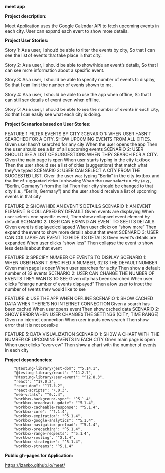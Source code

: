 **meet app**

**Project description:**

Meet Application uses the Google Calendar API to fetch upcoming events in each city.
User can expand each event to show more details.

**Project User Stories:**

Story 1:
As a user,
I should be able to filter the events by city,
So that I can see the list of events that take place in that city.

Story 2:
As a user,
I should be able to show/hide an event’s details,
So that I can see more information about a specific event.

Story 3:
As a user,
I should be able to specify number of events to display,
So that I can limit the number of events shown to me.

Story 4:
As a user,
I should be able to use the app when offline,
So that I can still see details of event even when offline.

Story 5:
As a user,
I should be able to see the number of events in each city,
So that I can easily see what each city is doing.

**Project Scenarios based on User Stories:**

FEATURE 1: FILTER EVENTS BY CITY
SCENARIO 1: WHEN USER HASN’T SEARCHED FOR A CITY, SHOW UPCOMING EVENTS FROM ALL CITIES.
Given user hasn’t searched for any city
When the user opens the app
Then the user should see a list of all upcoming events
SCENARIO 2: USER SHOULD SEE A LIST OF SUGGESTIONS WHEN THEY SEARCH FOR A CITY.
Given the main page is open
When user starts typing in the city textbox
Then the user should see a list of cities (suggestions) that match what they’ve typed
SCENARIO 3: USER CAN SELECT A CITY FROM THE SUGGESTED LIST.
Given the user was typing “Berlin” in the city textbox and the list of suggested cities is showing
When the user selects a city (e.g., “Berlin, Germany”) from the list
Then their city should be changed to that city (i.e., “Berlin, Germany”) and the user should receive a list of upcoming events in that city

FEATURE 2: SHOW/HIDE AN EVENT'S DETAILS
SCENARIO 1: AN EVENT ELEMENT IS COLLAPSED BY DEFAULT
Given events are displaying
When user selects one specific event,
Then show collapsed event element by default
SCENARIO 2: USER CAN EXPAND AN EVENT TO SEE ITS DETAILS
Given event is displayed collapsed
When user clicks on “show more”
Then expand the event to show more details about that event
SCENARIO 3: USER CAN COLLAPSE AN EVENT TO HIDE ITS DETAILS
Given event’s details are expanded
When user clicks “show less”
Then collapse the event to show less details about that event

FEATURE 3: SPECIFY NUMBER OF EVENTS TO DISPLAY
SCENARIO 1: WHEN USER HASN’T SPECIFIED A NUMBER, 32 IS THE DEFAULT NUMBER
Given main page is open
When user searches for a city
Then show a default number of 32 events
SCENARIO 2: USER CAN CHANGE THE NUMBER OF EVENTS THEY WANTS TO SEE
Given city has been searched
When user clicks “change number of events displayed”
Then allow user to input the number of events they would like to see

FEATURE 4: USE THE APP WHEN OFFLINE
SCENARIO 1: SHOW CACHED DATA WHEN THERE’S NO INTERNET CONNECTION
Given a search has been cached
When user opens event
Then show cached data
SCENARIO 2: SHOW ERROR WHEN USER CHANGES THE SETTINGS (CITY, TIME RANGE)
Given no internet connection
When user inputs new search
Then show error that it is not possible

FEATURE 5: DATA VISUALIZATION
SCENARIO 1: SHOW A CHART WITH THE NUMBER OF UPCOMING EVENTS IN EACH CITY
Given main page is open
When user clicks “overview”
Then show a chart with the number of events in each city

**Project dependencies:**

```
    "@testing-library/jest-dom": "^5.14.1",
    "@testing-library/react": "^11.2.7",
    "@testing-library/user-event": "^12.8.3",
    "react": "^17.0.2",
    "react-dom": "^17.0.2",
    "react-scripts": "4.0.3",
    "web-vitals": "^0.2.4",
    "workbox-background-sync": "^5.1.4",
    "workbox-broadcast-update": "^5.1.4",
    "workbox-cacheable-response": "^5.1.4",
    "workbox-core": "^5.1.4",
    "workbox-expiration": "^5.1.4",
    "workbox-google-analytics": "^5.1.4",
    "workbox-navigation-preload": "^5.1.4",
    "workbox-precaching": "^5.1.4",
    "workbox-range-requests": "^5.1.4",
    "workbox-routing": "^5.1.4",
    "workbox-strategies": "^5.1.4",
    "workbox-streams": "^5.1.4"
```

**Public gh-pages for Application:**

https://izanko.github.io/meet/
